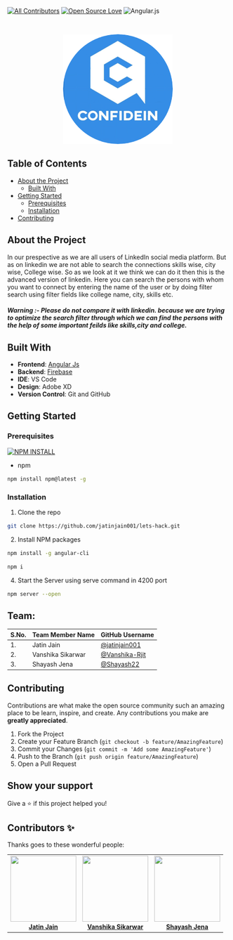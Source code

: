 [![All Contributors](https://img.shields.io/badge/all_contributors-3-orange.svg?style=flat-square)](#contributors-)  [![Open Source Love](https://badges.frapsoft.com/os/v2/open-source.svg?v=103)](https://github.com/jatinjain001/lets-hack) ![Angular.js](https://img.shields.io/badge/react%20js-v14.15.3-red)

  
<br/>
<p align="center">
  <a href="https://github.com/jatinjain001/lets-hack" >
    <img src="https://raw.githubusercontent.com/jatinjain001/Lets-Hack/main/circle-cropped-removebg-preview%20(4).png"  width="250" height="250">
  </a>
  
  
  
  ## Table of Contents

* [About the Project](#about-the-project)
  * [Built With](#built-with)
* [Getting Started](#getting-started)
  * [Prerequisites](#prerequisites)
  * [Installation](#installation)
* [Contributing](#contributing)


## About the Project
In our prespective as we are all users of LinkedIn social media platform. But as on linkedin we are not able to search the connections skills wise, city wise, College wise. So as we look at it we think we can do it then this is the advanced version of linkedin. Here you can search the persons with whom you want to connect by entering the name of the user or by doing filter search using filter fields like college name, city, skills etc.

##### Warning :- Please do not compare it with linkedin. because we are trying to optimize the search filter through which we can find the persons with the help of some important feilds like skills,city and college. 



## Built With

- **Frontend**: [Angular Js](https://angularjs.org) 
- **Backend**: [Firebase](https://firebase.google.com/)
- **IDE**: VS Code
- **Design**: Adobe XD
- **Version Control**: Git and GitHub

## Getting Started

### Prerequisites   
[![NPM INSTALL](http://img.shields.io/badge/npm-install-blue.svg?style=flat&logo=npm)](https://docs.npmjs.com/getting-started/installing-npm-packages-locally) 
* npm
```sh
npm install npm@latest -g
```

### Installation


1. Clone the repo
```sh
git clone https://github.com/jatinjain001/lets-hack.git
```
2. Install NPM packages
```sh
npm install -g angular-cli
```
```sh
npm i
```

4. Start the Server using serve command in 4200 port 
```sh
npm server --open
```

## Team:


| S.No. | Team Member Name | GitHub Username |
| --------------- | --------------- |  --------------- |
| 1. | Jatin  Jain |   [@jatinjain001](https://github.com/jatinjain001) |
| 2. | Vanshika Sikarwar| [@Vanshika-Rjit](https://github.com/vanshika-rjit)  |
| 3. | Shayash Jena |  [@Shayash22](https://github.com/shayash22)  |

## Contributing

Contributions are what make the open source community such an amazing place to be learn, inspire, and create. Any contributions you make are **greatly appreciated**.

1. Fork the Project
2. Create your Feature Branch (`git checkout -b feature/AmazingFeature`)
3. Commit your Changes (`git commit -m 'Add some AmazingFeature'`)
4. Push to the Branch (`git push origin feature/AmazingFeature`)
5. Open a Pull Request



## Show your support

Give a ⭐️ if this project helped you!



## Contributors ✨

Thanks goes to these wonderful people:

<!-- ALL-CONTRIBUTORS-LIST:START - Do not remove or modify this section -->
<!-- prettier-ignore-start -->
<!-- markdownlint-disable -->
<table>
  <tr>
    <td align="center"><a href="https://github.com/jatinjain001"><img src="https://avatars3.githubusercontent.com/u/46483236?s=460&u=7aaaaa037e704a2c1e0a6907f82a1c205b05c518&v=4" width=150px height=150px;" alt=""/><br /><b>Jatin Jain</b></a><br /></td>
    <td align="center"><a href="https://github.com/vanshika-rjit"><img src="https://avatars3.githubusercontent.com/u/51281975?s=460&u=05b89f9981c540ae6bb0d4f907f6ca32b79993de&v=4"width=150px height=150px;" alt=""/><br /><b>Vanshika Sikarwar</b></a><br /></td>
   <td align="center"><a href="https://github.com/shayash22"><img src="https://avatars1.githubusercontent.com/u/67068946?s=460&v=4" width=150px height=150px;" alt=""/><br /><b>Shayash Jena</b></a><br /></td>

  </tr>
</table>
